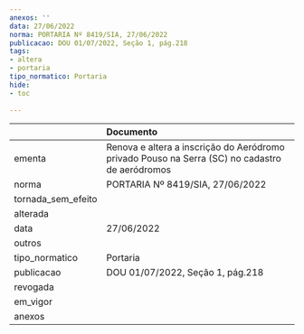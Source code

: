 ```yaml
---
anexos: ''
data: 27/06/2022
norma: PORTARIA Nº 8419/SIA, 27/06/2022
publicacao: DOU 01/07/2022, Seção 1, pág.218
tags:
- altera
- portaria
tipo_normatico: Portaria
hide: 
- toc 
 
---
```


|                    | Documento                                                                                      |
|:-------------------|:-----------------------------------------------------------------------------------------------|
| ementa             | Renova e altera a inscrição do Aeródromo privado Pouso na Serra (SC) no cadastro de aeródromos |
| norma              | PORTARIA Nº 8419/SIA, 27/06/2022                                                               |
| tornada_sem_efeito |                                                                                                |
| alterada           |                                                                                                |
| data               | 27/06/2022                                                                                     |
| outros             |                                                                                                |
| tipo_normatico     | Portaria                                                                                       |
| publicacao         | DOU 01/07/2022, Seção 1, pág.218                                                               |
| revogada           |                                                                                                |
| em_vigor           |                                                                                                |
| anexos             |                                                                                                |